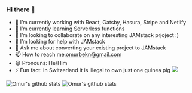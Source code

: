 ### Hi there 👋
- 🔭 I’m currently working with React, Gatsby, Hasura, Stripe and Netlify
- 🌱 I’m currently learning  Serverless functions
- 👯 I’m looking to collaborate on any interesting JAMstack prjoject :)
- 🤔 I’m looking for help with JAMstack
- 💬 Ask me about converting your existing project to JAMstack
- 📫 How to reach me:omurbekn@gmail.com
- 😄 Pronouns: He/Him
- ⚡ Fun fact: In Switzerland it is illegal to own just one guinea pig
![](https://komarev.com/ghpvc/?username=your-github-omonmunduz&color=blue)

![Omur's github stats](https://github-readme-stats.vercel.app/api?username=omonmunduz&show_icons=true)
![Omur's github stats](https://github-readme-stats.vercel.app/api?username=omonmunduz&show_icons=true&theme=tokyonight)
